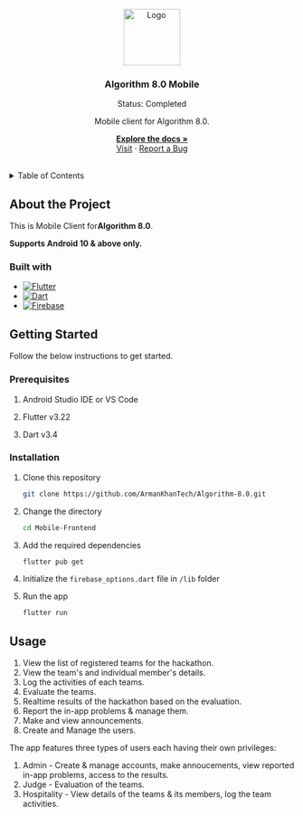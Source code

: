 <br />
<div align="center">
  <a href="https://github.com/ArmanKhanTech/Algorithm-8.0/">
    <img src="https://github.com/ArmanKhanTech/Algorithm-8.0/assets/92728787/feceb927-a4cf-4774-a457-c73a4d3c78eb" alt="Logo" width="100" height="100">
  </a>

  <h3 align="center">Algorithm 8.0 Mobile</h3>
  <p align="center">Status: Completed</p>
  <p align="center">Mobile client for Algorithm 8.0.</p>
  
  <p align="center">
    <a href="https://github.com/ArmanKhanTech/Algorithm-8.0/tree/master/Mobile-Frontend"><strong>Explore the docs »</strong></a>
    <br />
    <a href="https://algorithm8.aiktc.ac.in/">Visit</a>
    ·
    <a href="https://github.com/ArmanKhanTech/Algorithm-8.0/issues">Report a Bug</a>
  </p>
</div>
<br />



<details>
  <summary>Table of Contents</summary>
  <ol>
    <li>
      <a href="#about-the-project">About the Project</a>
      <ul>
        <li><a href="#built-with">Built with</a></li>
      </ul>
    </li>
    <li>
      <a href="#getting-started">Getting Started</a>
      <ul>
        <li><a href="#prerequisites">Prerequisites</a></li>
        <li><a href="#installation">Installation</a></li>
      </ul>
    </li>
    <li><a href="#usage">Usage</a></li>
    <li><a href="#roadmap">Roadmap</a></li>
  </ol>
</details>



## About the Project

<p>This is Mobile Client for<b>Algorithm 8.0</b>.</p>

**Supports Android 10 & above only.**


### Built with

* [![Flutter][Flutter]][Flutter-url]
* [![Dart][Dart]][Dart-url]
* [![Firebase][Firebase]][Firebase-url]



## Getting Started

Follow the below instructions to get started.


### Prerequisites

<ol>
  <li>
    <p>Android Studio IDE or VS Code</a>
  </li>
  <li>
    <p>Flutter v3.22</a>
  </li>
  <li>
    <p>Dart v3.4</a>
  </li>
</ol>



### Installation

1. Clone this repository
   
   ```sh
   git clone https://github.com/ArmanKhanTech/Algorithm-8.0.git
   ```

2. Change the directory

   ```sh
   cd Mobile-Frontend
   ```

3. Add the required dependencies
   
   ```sh
   flutter pub get
   ```

4. Initialize the `firebase_options.dart` file in `/lib` folder

5. Run the app

   ```sh
   flutter run
   ```



## Usage

1. View the list of registered teams for the hackathon.
2. View the team's and individual member's details.
3. Log the activities of each teams.
4. Evaluate the teams.
5. Realtime results of the hackathon based on the evaluation.
6. Report the in-app problems & manage them.
7. Make and view announcements.
8. Create and Manage the users.

The app features three types of users each having their own privileges:
1. Admin - Create & manage accounts, make annoucements, view reported in-app problems, access to the results.
2. Judge - Evaluation of the teams.
3. Hospitality - View details of the teams & its members, log the team activities.




[Flutter]: https://img.shields.io/badge/Flutter-0096FF.svg?style=for-the-badge&logo=Flutter&logoColor=white
[Flutter-url]: https://flutter.dev/
[Dart]: https://img.shields.io/badge/dart-FF0000.svg?style=for-the-badge&logo=dart&logoColor=white
[Dart-url]: https://dart.dev/
[Android]: https://img.shields.io/badge/Android-3DDC84.svg?style=for-the-badge&logo=android&logoColor=white
[Android-url]: https://developer.android.com/
[Firebase]: https://img.shields.io/badge/Firebase-6495ED?style=for-the-badge&logo=Firebase&logoColor=white
[Firebase-url]: https://firebase.google.com/
